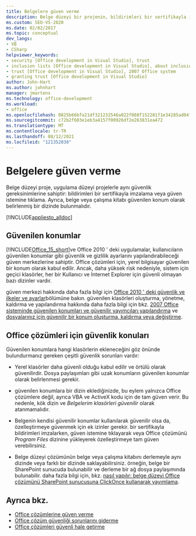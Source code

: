 ```yaml
---
title: Belgelere güven verme
description: Belge düzeyi bir projenin, bildirimleri bir sertifikayla imzalama veya güven istemine tıklama gibi uygulama düzeyi projelerle aynı güvenlik gereksinimlerine nasıl sahip olduğunu öğrenin.
ms.custom: SEO-VS-2020
ms.date: 02/02/2017
ms.topic: conceptual
dev_langs:
- VB
- CSharp
helpviewer_keywords:
- security [Office development in Visual Studio], trust
- inclusion lists [Office development in Visual Studio], about inclusion lists
- trust [Office development in Visual Studio], 2007 Office system
- granting trust [Office development in Visual Studio]
author: John-Hart
ms.author: johnhart
manager: jmartens
ms.technology: office-development
ms.workload:
- office
ms.openlocfilehash: 0825b66bfa21df321232546a022f088f152281f1e34285ad04fedbbfcc6e10d1
ms.sourcegitcommit: c72b2f603e1eb3a4157f00926df2e263831ea472
ms.translationtype: MT
ms.contentlocale: tr-TR
ms.lasthandoff: 08/12/2021
ms.locfileid: "121352038"
---
```

# <a name="grant-trust-to-documents"></a>Belgelere güven verme
  Belge düzeyi proje, uygulama düzeyi projelerle aynı güvenlik gereksinimlerine sahiptir: bildirimleri bir sertifikayla imzalama veya güven istemine tıklama. Ayrıca, belge veya çalışma kitabı güvenilen konum olarak belirlenmiş bir dizinde bulunmalıdır.

 [!INCLUDE[appliesto_alldoc](../vsto/includes/appliesto-alldoc-md.md)]

## <a name="trusted-locations"></a>Güvenilen konumlar
 [!INCLUDE[Office_15_short](../vsto/includes/office-15-short-md.md)]ve Office 2010 ' deki uygulamalar, kullanıcıların güvenilen konumlar gibi güvenlik ve gizlilik ayarlarını yapılandırabileceği güven merkezlerine sahiptir. Office çözümleri için, yerel bilgisayar güvenilen bir konum olarak kabul edilir. Ancak, daha yüksek risk nedeniyle, sistem için geçici klasörler, her bir Kullanıcı ve Internet Explorer için güvenli olmayan bazı dizinler vardır.

 güven merkezi hakkında daha fazla bilgi için [Office 2010 ' deki güvenlik ve ilkeler ve ayarlar](/previous-versions/office/office-2010/cc178946(v=office.14))bölümüne bakın. güvenilen klasörleri oluşturma, yönetme, kaldırma ve yapılandırma hakkında daha fazla bilgi için bkz. [2007 Office sisteminde güvenilen konumları ve güvenilir yayımcıları yapılandırma](/previous-versions/office/office-2007-resource-kit/cc178948(v=office.12)) ve [dosyalarınız için güvenilir bir konum oluşturma, kaldırma veya değiştirme](https://support.office.com/article/Create-remove-or-change-a-trusted-location-for-your-files-f5151879-25ea-4998-80a5-4208b3540a62).

## <a name="security-considerations-for-office-solutions"></a>Office çözümleri için güvenlik konuları
 Güvenilen konumlara hangi klasörlerin ekleneceğini göz önünde bulundurmanız gereken çeşitli güvenlik sorunları vardır:

- Yerel klasörler daha güvenli olduğu kabul edilir ve örtülü olarak güvenilirdir. Dosya paylaşımları gibi uzak konumların güvenilen konumlar olarak belirlenmesi gerekir.

- güvenilen konumlara bir dizin eklediğinizde, bu eylem yalnızca Office çözümlere değil, ayrıca VBA ve ActiveX kodu için de tam güven verir. Bu nedenle, kök dizin ve *Belgelerim klasörleri güvenilir* olarak atanmamalıdır.

- Belgenin kendisi güvenilir konumlar kullanılarak güvenilir olsa da, özelleştirmeye güvenmek için ek izinler gerekir. bir sertifikayla bildirimleri imzalarken, güven istemine tıklayarak veya Office çözümünü *Program Files* dizinine yükleyerek özelleştirmeye tam güven verebilirsiniz.

- Belge düzeyi çözümünün belge veya çalışma kitabını derlemeyle aynı dizinde veya farklı bir dizinde saklayabilirsiniz. örneğin, belge bir SharePoint sunucuda bulunabilir ve derleme bir ağ dosya paylaşımında bulunabilir. daha fazla bilgi için, bkz. [nasıl yapılır: belge düzeyi Office çözümünü SharePoint sunucusuna ClickOnce kullanarak yayımlama](/previous-versions/bb608595(v=vs.110)).

## <a name="see-also"></a>Ayrıca bkz.
- [Office çözümlerine güven verme](../vsto/granting-trust-to-office-solutions.md)
- [Office çözüm güvenliği sorunlarını giderme](../vsto/troubleshooting-office-solution-security.md)
- [Office çözümleri güvenli hale getirme](../vsto/securing-office-solutions.md)